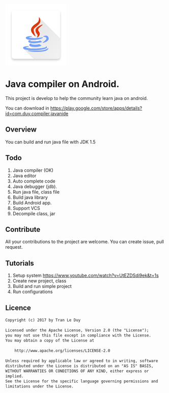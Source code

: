 ![ICON](art/icons/mipmap-xxxhdpi/ic_launcher.png)

# Java compiler on Android.

This project is develop to help the community learn java on android.

You can download in https://play.google.com/store/apps/details?id=com.duy.compiler.javanide

## Overview
You can build and run java file with JDK 1.5

## Todo

1. Java compiler (OK)
2. Java editor
3. Auto complete code
4. Java debugger (jdb).
5. Run java file, class file
6. Build java library
7. Build Android app.
8. Support VCS
9. Decompile class, jar

## Contribute

All your contributions to the project are welcome. You can create issue, pull request.

## Tutorials

1. Setup system https://www.youtube.com/watch?v=UtEZDSdi9ek&t=1s
2. Create new project, class
3. Build and run simple project
4. Run configurations

## Licence

    Copyright (c) 2017 by Tran Le Duy

    Licensed under the Apache License, Version 2.0 (the "License");
    you may not use this file except in compliance with the License.
    You may obtain a copy of the License at

        http://www.apache.org/licenses/LICENSE-2.0

    Unless required by applicable law or agreed to in writing, software
    distributed under the License is distributed on an "AS IS" BASIS,
    WITHOUT WARRANTIES OR CONDITIONS OF ANY KIND, either express or implied.
    See the License for the specific language governing permissions and
    limitations under the License.

